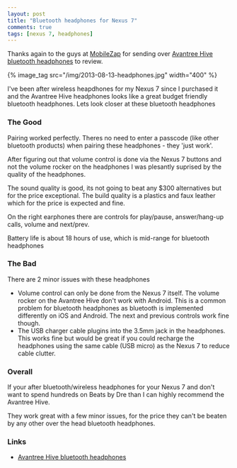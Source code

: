 ```yaml
---
layout: post
title: "Bluetooth headphones for Nexus 7"
comments: true
tags: [nexus 7, headphones]
---
```


Thanks again to the guys at [MobileZap][2] for sending over [Avantree Hive bluetooth headphones][1] to review.

{% image_tag src="/img/2013-08-13-headphones.jpg" width="400" %}

I've been after wireless heapdhones for my Nexus 7 since I purchased it and the Avantree Hive headphones
looks like a great budget friendly bluetooth headphones. Lets look closer at these bluetooth headphones

<!--more-->
### The Good

Pairing worked perfectly.  Theres no need to enter a passcode (like other bluetooth products) 
when pairing these headphones - they 'just work'.

After figuring out that volume control is done via the Nexus 7 buttons and not the volume rocker on the headphones
I was plesantly suprised by the quality of the headphones.

The sound quality is good, its not going to beat any $300 alternatives but for the price exceptional.
The build quality is a plastics and faux leather which for the price is expected and fine. 

On the right earphones there are controls for play/pause, answer/hang-up calls, volume and next/prev.

Battery life is about 18 hours of use, which is mid-range for bluetooth headphones

### The Bad

There are 2 minor issues with these headphones

 * Volume control can only be done from the Nexus 7 itself.  The volume rocker on the Avantree Hive don't work with Android. This
 is a common problem for bluetooth headphones as bluetooth is implemented differently on iOS and Android.  The next and previous controls work fine though.
 * The USB charger cable plugins into the 3.5mm jack in the headphones. This works fine but would be great if you could recharge the headphones using
 the same cable (USB micro) as the Nexus 7 to reduce cable clutter.

### Overall

If your after bluetooth/wireless headphones for your Nexus 7 and don't want to spend hundreds on Beats by Dre
than I can highly recommend the Avantree Hive.

They work great with a few minor issues, for the price they can't be beaten by any other over the head bluetooth headphones.


### Links

* [Avantree Hive bluetooth headphones][1]

[1]: http://www.mobilezap.com.au/35731-avantree-hive-wireless-bluetooth-stereo-headphones.htm  "Avantree Hive Bluetooth Headphones - MobileZap"
[2]: http://www.mobilezap.com.au/504/headsets.htm "MobileZap"
